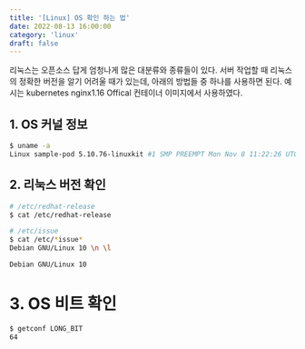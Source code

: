 ```yaml
---
title: '[Linux] OS 확인 하는 법'
date: 2022-08-13 16:00:00
category: 'linux'
draft: false
---
```



리눅스는 오픈소스 답게 엄청나게 많은 대분류와 종류들이 있다. 서버 작업할 때 리눅스의 정확한 버전을 알기 어려울 때가 있는데, 아래의 방법들 중 하나를 사용하면 된다.
예시는 kubernetes nginx1.16 Offical 컨테이너 이미지에서 사용하였다.


## 1. OS 커널 정보
```sh
$ uname -a
Linux sample-pod 5.10.76-linuxkit #1 SMP PREEMPT Mon Nov 8 11:22:26 UTC 2021 aarch64 GNU/Linux
```

## 2. 리눅스 버전 확인
```sh
# /etc/redhat-release
$ cat /etc/redhat-release

# /etc/issue
$ cat /etc/*issue*
Debian GNU/Linux 10 \n \l

Debian GNU/Linux 10
```

# 3. OS 비트 확인
```sh
$ getconf LONG_BIT
64
```